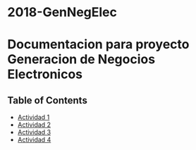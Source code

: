 # 2018-GenNegElec
# Documentacion para proyecto Generacion de Negocios Electronicos


## Table of Contents

- [Actividad 1](#act1)
- [Actividad 2](#act2)
- [Actividad 3](#act3)
- [Actividad 4](#act4)
